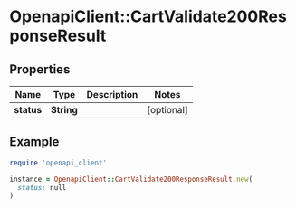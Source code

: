 # OpenapiClient::CartValidate200ResponseResult

## Properties

| Name | Type | Description | Notes |
| ---- | ---- | ----------- | ----- |
| **status** | **String** |  | [optional] |

## Example

```ruby
require 'openapi_client'

instance = OpenapiClient::CartValidate200ResponseResult.new(
  status: null
)
```

